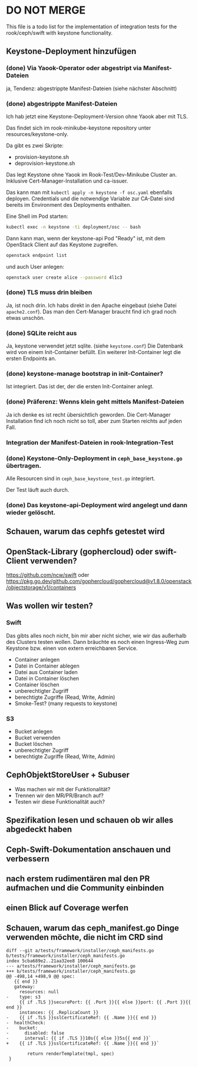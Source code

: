 # DO NOT MERGE

This file is a todo list for the implementation of integration tests for the rook/ceph/swift with keystone functionality.

## Keystone-Deployment hinzufügen

### (done) Via Yaook-Operator oder abgestript via Manifest-Dateien

ja, Tendenz: abgestrippte Manifest-Dateien (siehe nächster Abschnitt)

### (done) abgestrippte Manifest-Dateien

Ich hab jetzt eine Keystone-Deployment-Version ohne Yaook aber mit TLS.

Das findet sich im rook-minikube-keystone repository unter resources/keystone-only.

Da gibt es zwei Skripte:

- provision-keystone.sh
- deprovision-keystone.sh

Das legt Keystone ohne Yaook im Rook-Test/Dev-Minikube Cluster an. Inklusive Cert-Manager-Installation und ca-issuer.

Das kann man mit `kubectl apply -n keystone -f osc.yaml` ebenfalls deployen.
Credentials und die notwendige Variable zur CA-Datei sind bereits im Environment des Deployments enthalten.

Eine Shell im Pod starten:

```sh
kubectl exec -n keystone -ti deployment/osc -- bash
```
Dann kann man, wenn der keystone-api Pod "Ready" ist, mit dem OpenStack Client auf das Keystone zugreifen.

```sh
openstack endpoint list
```

und auch User anlegen:

```sh
openstack user create alice --password 4l1c3
```

### (done) TLS muss drin bleiben

Ja, ist noch drin. Ich habs direkt in den Apache eingebaut (siehe Datei `apache2.conf`).
Das man den Cert-Manager braucht find ich grad noch etwas unschön.

### (done) SQLite reicht aus

Ja, keystone verwendet jetzt sqlite. (siehe `keystone.conf`)
Die Datenbank wird von einem Init-Container befüllt.
Ein weiterer Init-Container legt die ersten Endpoints an.

### (done) keystone-manage bootstrap in init-Container?
Ist integriert. Das ist der, der die ersten Init-Container anlegt.

### (done) Präferenz: Wenns klein geht mittels Manifest-Dateien

Ja ich denke es ist recht übersichtlich geworden. Die Cert-Manager Installation find ich noch nicht so toll,
aber zum Starten reichts auf jeden Fall.

### Integration der Manifest-Dateien in rook-Integration-Test

### (done) Keystone-Only-Deployment in `ceph_base_keystone.go` übertragen.

Alle Resourcen sind in `ceph_base_keystone_test.go` integriert.

Der Test läuft auch durch.

### (done) Das keystone-api-Deployment wird angelegt und dann wieder gelöscht.

## Schauen, warum das cephfs getestet wird

## OpenStack-Library (gophercloud) oder swift-Client verwenden?

https://github.com/ncw/swift
oder
https://pkg.go.dev/github.com/gophercloud/gophercloud@v1.8.0/openstack/objectstorage/v1/containers

## Was wollen wir testen?

### Swift

Das gibts alles noch nicht, bin mir aber nicht sicher, wie wir das außerhalb des Clusters testen wollen.
Dann bräuchte es noch einen Ingress-Weg zum Keystone bzw. einen von extern erreichbaren Service.

- Container anlegen
- Datei in Container ablegen
- Datei aus Container laden
- Datei in Container löschen
- Container löschen
- unberechtigter Zugriff
- berechtigte Zugriffe (Read, Write, Admin)
- Smoke-Test? (many requests to keystone)

### S3

- Bucket anlegen
- Bucket verwenden
- Bucket löschen
- unberechtigter Zugriff
- berechtigte Zugriffe (Read, Write, Admin)

## CephObjektStoreUser + Subuser

- Was machen wir mit der Funktionalität?
- Trennen wir den MR/PR/Branch auf?
- Testen wir diese Funktionalität auch?

## Spezifikation lesen und schauen ob wir alles abgedeckt haben

## Ceph-Swift-Dokumentation anschauen und verbessern

## nach erstem rudimentären mal den PR aufmachen und die Community einbinden

## einen Blick auf Coverage werfen

## Schauen, warum das ceph_manifest.go Dinge verwenden möchte, die nicht im CRD sind

```
diff --git a/tests/framework/installer/ceph_manifests.go b/tests/framework/installer/ceph_manifests.go
index 5cba689e2..21aa32ee8 100644
--- a/tests/framework/installer/ceph_manifests.go
+++ b/tests/framework/installer/ceph_manifests.go
@@ -498,14 +498,9 @@ spec:
   {{ end }}
   gateway:
     resources: null
-    type: s3
     {{ if .TLS }}securePort: {{ .Port }}{{ else }}port: {{ .Port }}{{ end }}
     instances: {{ .ReplicaCount }}
-    {{ if .TLS }}sslCertificateRef: {{ .Name }}{{ end }}
-  healthCheck:
-    bucket:
-      disabled: false
-      interval: {{ if .TLS }}10s{{ else }}5s{{ end }}`
+    {{ if .TLS }}sslCertificateRef: {{ .Name }}{{ end }}`

        return renderTemplate(tmpl, spec)
 }
```
